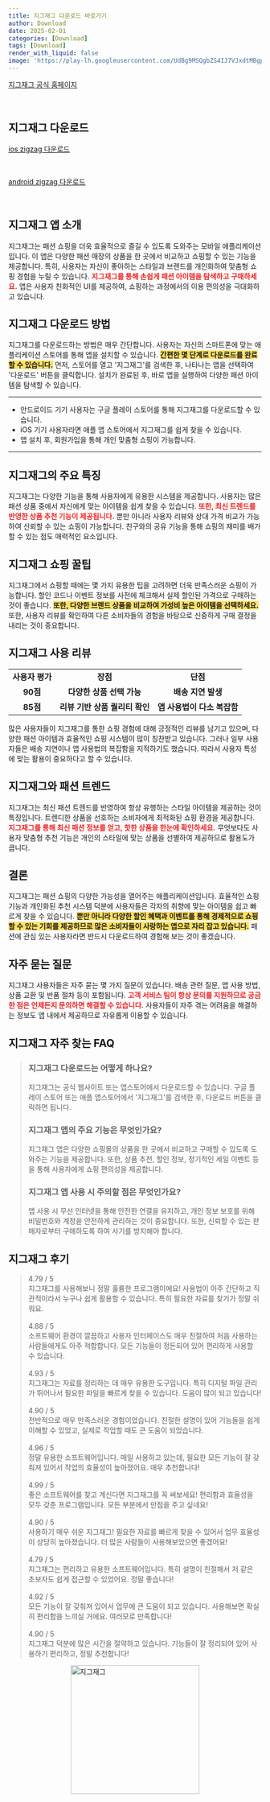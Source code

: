 ```yaml
---
title: 지그재그 다운로드 바로가기
author: Download
date: 2025-02-01
categories: [Download]
tags: [Download]
render_with_liquid: false
image: 'https://play-lh.googleusercontent.com/UdBg9MSQgbZS4IJ7VJxdtMBgp2rLbh5fSWX6Aswrj6qgmuwZO2DIgjy_8nvM2gmlq00=s256-rw'
---
```

<p><a class='click-button' title='지그재그' href='https://zigzag.kr/?srsltid=AfmBOoru0TT7Bqbo6fwbEEzLrna_zz6hSSnuJg7cgoYmq3uRzboA4HOw' rel='nofollow'>지그재그 공식 홈페이지</a></p><br>
<h2 id='지그재그_다운로드'>지그재그 다운로드</h2>
<p><a class="click-button ios" title="zigzag 다운로드" href="https://apps.apple.com/kr/app/%EC%A7%80%EA%B7%B8%EC%9E%AC%EA%B7%B8-zigzag/id976131101" rel="nofollow">ios zigzag 다운로드</a></p><br>
<p><a class="click-button android" title="zigzag 다운로드" href="https://play.google.comhttps://play.google.com/store/apps/details?id=com.croquis.zigzag" rel="nofollow">android zigzag 다운로드</a></p><br>


<h2 id='지그재그앱소개'>지그재그 앱 소개</h2>

<p>지그재그는 패션 쇼핑을 더욱 효율적으로 즐길 수 있도록 도와주는 모바일 애플리케이션입니다. 이 앱은 다양한 패션 매장의 상품을 한 곳에서 비교하고 쇼핑할 수 있는 기능을 제공합니다. 특히, 사용자는 자신이 좋아하는 스타일과 브랜드를 개인화하여 맞춤형 쇼핑 경험을 누릴 수 있습니다. <b><span style="color: #ee2323;">지그재그를 통해 손쉽게 패션 아이템을 탐색하고 구매하세요.</span></b> 앱은 사용자 친화적인 UI를 제공하여, 쇼핑하는 과정에서의 이용 편의성을 극대화하고 있습니다.</p>

<h2 id='지그재그다운로드방법'>지그재그 다운로드 방법</h2>

<p>지그재그를 다운로드하는 방법은 매우 간단합니다. 사용자는 자신의 스마트폰에 맞는 애플리케이션 스토어를 통해 앱을 설치할 수 있습니다. <b><span style="background-color: #ffe066;">간편한 몇 단계로 다운로드를 완료할 수 있습니다.</span></b> 먼저, 스토어를 열고 '지그재그'를 검색한 후, 나타나는 앱을 선택하여 '다운로드' 버튼을 클릭합니다. 설치가 완료된 후, 바로 앱을 실행하여 다양한 패션 아이템을 탐색할 수 있습니다.</p>

<hr />

<ul>
    <li>안드로이드 기기 사용자는 구글 플레이 스토어를 통해 지그재그를 다운로드할 수 있습니다.</li>
    <li>iOS 기기 사용자라면 애플 앱 스토어에서 지그재그를 쉽게 찾을 수 있습니다.</li>
    <li>앱 설치 후, 회원가입을 통해 개인 맞춤형 쇼핑이 가능합니다.</li>
</ul>

<hr />

<h2 id='지그재그특징'>지그재그의 주요 특징</h2>

<p>지그재그는 다양한 기능을 통해 사용자에게 유용한 시스템을 제공합니다. 사용자는 많은 패션 상품 중에서 자신에게 맞는 아이템을 쉽게 찾을 수 있습니다. <b><span style="color: #ee2323;">또한, 최신 트렌드를 반영한 상품 추천 기능이 제공됩니다.</span></b> 뿐만 아니라 사용자 리뷰와 상대 가격 비교가 가능하여 신뢰할 수 있는 쇼핑이 가능합니다. 친구와의 공유 기능을 통해 쇼핑의 재미를 배가할 수 있는 점도 매력적인 요소입니다.</p>

<h2 id='지그재그쇼핑꿀팁'>지그재그 쇼핑 꿀팁</h2>

<p>지그재그에서 쇼핑할 때에는 몇 가지 유용한 팁을 고려하면 더욱 만족스러운 쇼핑이 가능합니다. 할인 코드나 이벤트 정보를 사전에 체크해서 실제 할인된 가격으로 구매하는 것이 좋습니다. <b><span style="background-color: #ffe066;">또한, 다양한 브랜드 상품을 비교하여 가성비 높은 아이템을 선택하세요.</span></b> 또한, 사용자 리뷰를 확인하여 다른 소비자들의 경험을 바탕으로 신중하게 구매 결정을 내리는 것이 중요합니다.</p>

<h2 id='지그재그사용리뷰'>지그재그 사용 리뷰</h2>

<table>
    <tr>
        <td style="text-align: center; height: 17px;"><b>사용자 평가</b></td>
        <td style="text-align: center; height: 17px;"><b>장점</b></td>
        <td style="text-align: center; height: 17px;"><b>단점</b></td>
    </tr>
    <tr>
        <td style="text-align: center; height: 17px;"><b>90점</b></td>
        <td style="text-align: center; height: 17px;"><b>다양한 상품 선택 가능</b></td>
        <td style="text-align: center; height: 17px;"><b>배송 지연 발생</b></td>
    </tr>
    <tr>
        <td style="text-align: center; height: 17px;"><b>85점</b></td>
        <td style="text-align: center; height: 17px;"><b>리뷰 기반 상품 퀄리티 확인</b></td>
        <td style="text-align: center; height: 17px;"><b>앱 사용법이 다소 복잡함</b></td>
    </tr>
</table>

<p>많은 사용자들이 지그재그를 통한 쇼핑 경험에 대해 긍정적인 리뷰를 남기고 있으며, 다양한 패션 아이템과 효율적인 쇼핑 시스템이 많이 칭찬받고 있습니다. 그러나 일부 사용자들은 배송 지연이나 앱 사용법의 복잡함을 지적하기도 했습니다. 따라서 사용자 특성에 맞는 활용이 중요하다고 할 수 있습니다.</p>

<h2 id='지그재그패션트렌드'>지그재그와 패션 트렌드</h2>

<p>지그재그는 최신 패션 트렌드를 반영하여 항상 유행하는 스타일 아이템을 제공하는 것이 특징입니다. 트렌디한 상품을 선호하는 소비자에게 최적화된 쇼핑 환경을 제공합니다. <b><span style="color: #ee2323;">지그재그를 통해 최신 패션 정보를 얻고, 핫한 상품을 한눈에 확인하세요.</span></b> 무엇보다도 사용자 맞춤형 추천 기능은 개인의 스타일에 맞는 상품을 선별하여 제공하므로 활용도가 큽니다.</p>

<h2 id='지그재그결론'>결론</h2>

<p>지그재그는 패션 쇼핑의 다양한 가능성을 열어주는 애플리케이션입니다. 효율적인 쇼핑 기능과 개인화된 추천 시스템 덕분에 사용자들은 각자의 취향에 맞는 아이템을 쉽고 빠르게 찾을 수 있습니다. <b><span style="background-color: #ffe066;">뿐만 아니라 다양한 할인 혜택과 이벤트를 통해 경제적으로 쇼핑할 수 있는 기회를 제공하므로 많은 소비자들이 사랑하는 앱으로 자리 잡고 있습니다.</span></b> 패션에 관심 있는 사용자라면 반드시 다운로드하여 경험해 보는 것이 좋겠습니다.</p>

<h2 id='지그재그자주묻는질문'>자주 묻는 질문</h2>

<p>지그재그 사용자들은 자주 묻는 몇 가지 질문이 있습니다. 배송 관련 질문, 앱 사용 방법, 상품 교환 및 반품 절차 등이 포함됩니다. <b><span style="color: #ee2323;">고객 서비스 팀이 항상 문의를 지원하므로 궁금한 점은 언제든지 문의하면 해결할 수 있습니다.</span></b> 사용자들이 자주 겪는 어려움을 해결하는 정보도 앱 내에서 제공하므로 자유롭게 이용할 수 있습니다.</p>


<h2 id='지그재그_자주_찾는_FAQ'>지그재그 자주 찾는 FAQ</h2>
<div itemscope="" itemtype="https://schema.org/FAQPage"> <blockquote> <div itemscope="" itemprop="mainEntity" itemtype="https://schema.org/Question"> <h3 itemprop="name">지그재그 다운로드는 어떻게 하나요?</h3> <div itemscope="" itemprop="acceptedAnswer" itemtype="https://schema.org/Answer"> <span itemprop="text"> <p>지그재그는 공식 웹사이트 또는 앱스토어에서 다운로드할 수 있습니다. 구글 플레이 스토어 또는 애플 앱스토어에서 '지그재그'를 검색한 후, 다운로드 버튼을 클릭하면 됩니다.</p> </span> </div> </div> <div itemscope="" itemprop="mainEntity" itemtype="https://schema.org/Question"> <h3 itemprop="name">지그재그 앱의 주요 기능은 무엇인가요?</h3> <div itemscope="" itemprop="acceptedAnswer" itemtype="https://schema.org/Answer"> <span itemprop="text"> <p>지그재그 앱은 다양한 쇼핑몰의 상품을 한 곳에서 비교하고 구매할 수 있도록 도와주는 기능을 제공합니다. 또한, 상품 추천, 할인 정보, 정기적인 세일 이벤트 등을 통해 사용자에게 쇼핑 편의성을 제공합니다.</p> </span> </div> </div> <div itemscope="" itemprop="mainEntity" itemtype="https://schema.org/Question"> <h3 itemprop="name">지그재그 앱 사용 시 주의할 점은 무엇인가요?</h3> <div itemscope="" itemprop="acceptedAnswer" itemtype="https://schema.org/Answer"> <span itemprop="text"> <p>앱 사용 시 무선 인터넷을 통해 안전한 연결을 유지하고, 개인 정보 보호를 위해 비밀번호와 계정을 안전하게 관리하는 것이 중요합니다. 또한, 신뢰할 수 있는 판매자로부터 구매하도록 하여 사기를 방지해야 합니다.</p> </span> </div> </div> </blockquote> </div>
<h2 id='지그재그_후기'>지그재그 후기</h2>
<div itemscope itemtype="https://schema.org/Product">
  <blockquote>
  <div itemprop="review" itemscope itemtype="https://schema.org/Review">
      <div itemprop="reviewRating" itemscope itemtype="https://schema.org/Rating"> <span itemprop="ratingValue">4.79</span> / <span itemprop="bestRating">5</span> </div>
      <span itemprop="reviewBody">지그재그를 사용해보니 정말 훌륭한 프로그램이에요! 사용법이 아주 간단하고 직관적이라서 누구나 쉽게 활용할 수 있습니다. 특히 필요한 자료를 찾기가 정말 쉬워요.</span>
  </div>
  <br>
  <div itemprop="review" itemscope itemtype="https://schema.org/Review">
      <div itemprop="reviewRating" itemscope itemtype="https://schema.org/Rating"> <span itemprop="ratingValue">4.88</span> / <span itemprop="bestRating">5</span> </div>
      <span itemprop="reviewBody">소프트웨어 환경이 깔끔하고 사용자 인터페이스도 매우 친절하여 처음 사용하는 사람들에게도 아주 적합합니다. 모든 기능들이 정돈되어 있어 편리하게 사용할 수 있습니다.</span>
  </div>
  <br>
  <div itemprop="review" itemscope itemtype="https://schema.org/Review">
      <div itemprop="reviewRating" itemscope itemtype="https://schema.org/Rating"> <span itemprop="ratingValue">4.93</span> / <span itemprop="bestRating">5</span> </div>
      <span itemprop="reviewBody">지그재그는 자료를 정리하는 데 매우 유용한 도구입니다. 특히 디지털 파일 관리가 뛰어나서 필요한 파일을 빠르게 찾을 수 있습니다. 도움이 많이 되고 있습니다!</span>
  </div>
  <br>
  <div itemprop="review" itemscope itemtype="https://schema.org/Review">
      <div itemprop="reviewRating" itemscope itemtype="schema.org/Rating"> <span itemprop="ratingValue">4.90</span> / <span itemprop="bestRating">5</span> </div>
      <span itemprop="reviewBody">전반적으로 매우 만족스러운 경험이었습니다. 친절한 설명이 있어 기능들을 쉽게 이해할 수 있었고, 실제로 작업할 때도 큰 도움이 되었습니다.</span>
  </div>
  <br>
  <div itemprop="review" itemscope itemtype="https://schema.org/Review">
      <div itemprop="reviewRating" itemscope itemtype="https://schema.org/Rating"> <span itemprop="ratingValue">4.96</span> / <span itemprop="bestRating">5</span> </div>
      <span itemprop="reviewBody">정말 유용한 소프트웨어입니다. 매일 사용하고 있는데, 필요한 모든 기능이 잘 갖춰져 있어서 작업의 효율성이 높아졌어요. 매우 추천합니다!</span>
  </div>
  <br>
  <div itemprop="review" itemscope itemtype="https://schema.org/Review">
      <div itemprop="reviewRating" itemscope itemtype="https://schema.org/Rating"> <span itemprop="ratingValue">4.99</span> / <span itemprop="bestRating">5</span> </div>
      <span itemprop="reviewBody">좋은 소프트웨어를 찾고 계신다면 지그재그를 꼭 써보세요! 편리함과 효율성을 모두 갖춘 프로그램입니다. 모든 부분에서 만점을 주고 싶네요!</span>
  </div>
  <br>
  <div itemprop="review" itemscope itemtype="https://schema.org/Review">
      <div itemprop="reviewRating" itemscope itemtype="https://schema.org/Rating"> <span itemprop="ratingValue">4.90</span> / <span itemprop="bestRating">5</span> </div>
      <span itemprop="reviewBody">사용하기 매우 쉬운 지그재그! 필요한 자료를 빠르게 찾을 수 있어서 업무 효율성이 상당히 높아졌습니다. 더 많은 사람들이 사용해보았으면 좋겠어요!</span>
  </div>
  <br>
  <div itemprop="review" itemscope itemtype="https://schema.org/Review">
      <div itemprop="reviewRating" itemscope itemtype="https://schema.org/Rating"> <span itemprop="ratingValue">4.79</span> / <span itemprop="bestRating">5</span> </div>
      <span itemprop="reviewBody">지그재그는 편리하고 유용한 소프트웨어입니다. 특히 설명이 친절해서 저 같은 초보자도 쉽게 접근할 수 있었어요. 정말 좋습니다!</span>
  </div>
  <br>
  <div itemprop="review" itemscope itemtype="https://schema.org/Review">
      <div itemprop="reviewRating" itemscope itemtype="https://schema.org/Rating"> <span itemprop="ratingValue">4.92</span> / <span itemprop="bestRating">5</span> </div>
      <span itemprop="reviewBody">모든 기능이 잘 갖춰져 있어서 업무에 큰 도움이 되고 있습니다. 사용해보면 확실히 편리함을 느끼실 거에요. 여러모로 만족합니다!</span>
  </div>
  <br>
  <div itemprop="review" itemscope itemtype="https://schema.org/Review">
      <div itemprop="reviewRating" itemscope itemtype="schema.org/Rating"> <span itemprop="ratingValue">4.90</span> / <span itemprop="bestRating">5</span> </div>
      <span itemprop="reviewBody">지그재그 덕분에 많은 시간을 절약하고 있습니다. 기능들이 잘 정리되어 있어 사용하기 편리하고, 정말 추천합니다!</span>
  </div>
  </blockquote>
</div>
<figure class="image" style="display: flex; justify-content: center; align-items: center; margin: 0;"><img src="https://play-lh.googleusercontent.com/UdBg9MSQgbZS4IJ7VJxdtMBgp2rLbh5fSWX6Aswrj6qgmuwZO2DIgjy_8nvM2gmlq00=s256-rw" alt="지그재그" width="256" height="256" style="max-width: 100%; height: auto;"></figure>